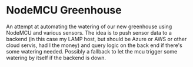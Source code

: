 # NodeMCU Greenhouse
An attempt at automating the watering of our new greenhouse using NodeMCU and various sensors.
The idea is to push sensor data to a backend (in this case my LAMP host, but should be Azure or AWS or other cloud servis, had I the money) and query logic on the back end if there's some watering needed.
Possibly a fallback to let the mcu trigger some watering by itself if the backend is down.

